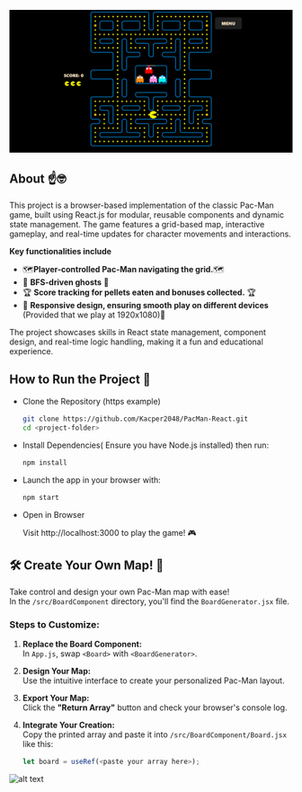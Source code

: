 
![alt text](https://raw.githubusercontent.com/Kacper2048/PacMan-React/refs/heads/master/mainBoard.png)


## About ☝🤓

This project is a browser-based implementation of the classic Pac-Man game, built using React.js for modular, reusable components and dynamic state management. The game features a grid-based map, interactive gameplay, and real-time updates for character movements and interactions.

**Key functionalities include**

- 🗺**Player-controlled Pac-Man navigating the grid.**🗺
- 👻 **BFS-driven  ghosts** 👻
- 🏆 **Score tracking for pellets eaten and bonuses collected.** 🏆
- 🙏 **Responsive design, ensuring smooth play on different devices** (Provided that we play at 1920x1080)🙏

The project showcases skills in React state management, component design, and real-time logic handling, making it a fun and educational experience.

## How to Run the Project 🚀

- Clone the Repository (https example)
    ```bash
    git clone https://github.com/Kacper2048/PacMan-React.git
    cd <project-folder>
    
- Install Dependencies( Ensure you have Node.js installed) then run:
    
    ```bash
    npm install

- Launch the app in your browser with:
    
    ```bash
    npm start
    

- Open in Browser

    Visit http://localhost:3000 to play the game! 🎮

## 🛠️ **Create Your Own Map!** 🎉

Take control and design your own Pac-Man map with ease!  
In the `/src/BoardComponent` directory, you'll find the `BoardGenerator.jsx` file.  

### Steps to Customize:

1. **Replace the Board Component:**  
   In `App.js`, swap `<Board>` with `<BoardGenerator>`.

2. **Design Your Map:**  
   Use the intuitive interface to create your personalized Pac-Man layout.  

3. **Export Your Map:**  
   Click the **"Return Array"** button and check your browser's console log.

4. **Integrate Your Creation:**  
   Copy the printed array and paste it into `/src/BoardComponent/Board.jsx` like this:  
   ```javascript
   let board = useRef(<paste your array here>);

![alt text](https://raw.githubusercontent.com/Kacper2048/PacMan-React/refs/heads/master/mapGenerator.png)
